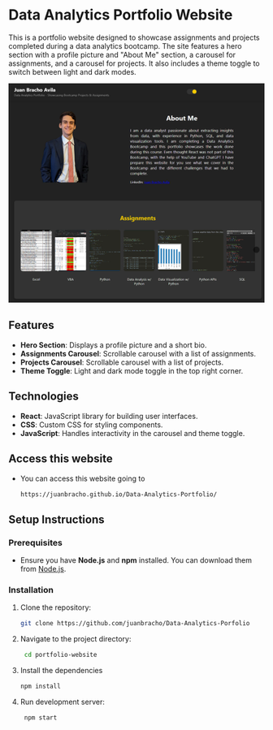 # Data Analytics Portfolio Website

This is a portfolio website designed to showcase assignments and projects completed during a data analytics bootcamp. The site features a hero section with a profile picture and "About Me" section, a carousel for assignments, and a carousel for projects. It also includes a theme toggle to switch between light and dark modes.

![Portfolio Preview](./preview.png)

## Features

- **Hero Section**: Displays a profile picture and a short bio.
- **Assignments Carousel**: Scrollable carousel with a list of assignments.
- **Projects Carousel**: Scrollable carousel with a list of projects.
- **Theme Toggle**: Light and dark mode toggle in the top right corner.

## Technologies

- **React**: JavaScript library for building user interfaces.
- **CSS**: Custom CSS for styling components.
- **JavaScript**: Handles interactivity in the carousel and theme toggle.

## Access this website

- You can access this website going to
    ```bash
    https://juanbracho.github.io/Data-Analytics-Portfolio/

## Setup Instructions

### Prerequisites

- Ensure you have **Node.js** and **npm** installed. You can download them from [Node.js](https://nodejs.org/).

### Installation

1. Clone the repository:
   ```bash
   git clone https://github.com/juanbracho/Data-Analytics-Porfolio
2. Navigate to the project directory:
   ```bash
    cd portfolio-website
3. Install the dependencies
    ```bash
    npm install
4. Run development server:
   ```bash
    npm start
